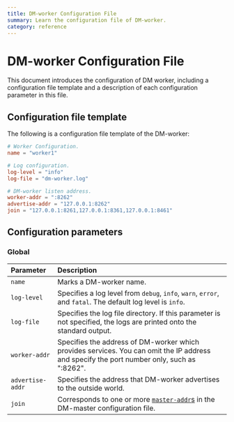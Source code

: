 ```yaml
---
title: DM-worker Configuration File
summary: Learn the configuration file of DM-worker.
category: reference
---
```


# DM-worker Configuration File

This document introduces the configuration of DM worker, including a configuration file template and a description of each configuration parameter in this file.

## Configuration file template

The following is a configuration file template of the DM-worker:

```toml
# Worker Configuration.
name = "worker1"

# Log configuration.
log-level = "info"
log-file = "dm-worker.log"

# DM-worker listen address.
worker-addr = ":8262"
advertise-addr = "127.0.0.1:8262"
join = "127.0.0.1:8261,127.0.0.1:8361,127.0.0.1:8461"
```

## Configuration parameters

### Global

| Parameter        | Description                           |
| :------------ | :--------------------------------------- |
| `name` | Marks a DM-worker name. |
| `log-level` | Specifies a log level from `debug`, `info`, `warn`, `error`, and `fatal`. The default log level is `info`. |
| `log-file` | Specifies the log file directory. If this parameter is not specified, the logs are printed onto the standard output. |
| `worker-addr` | Specifies the address of DM-worker which provides services. You can omit the IP address and specify the port number only, such as ":8262". |
| `advertise-addr` | Specifies the address that DM-worker advertises to the outside world. |
| `join` | Corresponds to one or more [`master-addr`s](dm-master-configuration-file.md#global-configuration) in the DM-master configuration file. |

